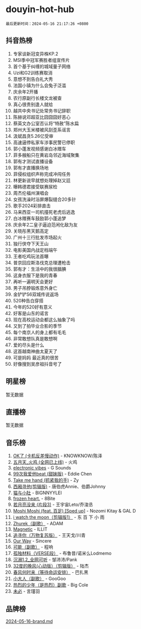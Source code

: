 # douyin-hot-hub

`最后更新时间：2024-05-16 21:17:26 +0800`

## 抖音热榜

1. 专家谈新冠变异株KP.2
1. MSI季中冠军赛胜者组宣传片
1. 首个基于纠缠的城域量子网络
1. Uzi和G2训练赛取消
1. 意想不到告白礼大秀
1. 法国小镇为什么会兔子泛滥
1. 庆余年2开播
1. 农行原副行长楼文龙被查
1. 真心很贵别逢人就给
1. 越共中央书记处常务书记辞职
1. 陈赫说邓超亚比囧囧囧好恶心
1. 蔡英文办公室否认将“特赦”陈水扁
1. 郑州大玉米楼被风刮歪系谣言
1. 汲斌昌贪5.26亿受审
1. 高速逼停私家车涉事民警已停职
1. 郭小蓬发视频感谢白冰赠车
1. 菲多艘船只在黄岩岛邻近海域聚集
1. 郭有才测试直播设备
1. 郭有才直播换场地
1. 菲侵权组织声称完成冲闯任务
1. 林更新说早就想处理掉赵又廷
1. 曝韩德君接受联赛尿检
1. 周杰伦福州演唱会
1. 女孩洗澡时浴屏爆裂缝合20多针
1. 歌手2024彩排直击
1. 马来西亚一司机撞死老虎后逃逸
1. 白冰赠赛车鼓励郭小蓬追梦
1. 庆余年2二皇子逼迫范闲化敌为友
1. 关晓彤黑天鹅高定
1. 广州十三行批发市场起火
1. 独行侠夺下天王山
1. 电影美国内战定档端午
1. 王者吃鸡玩法首曝
1. 普京回应斯洛伐克总理遭枪击
1. 郭有才：生活中的我很腼腆
1. 这身衣服下是我的青春
1. 再听一遍明天会更好
1. 男子吊脖锻炼意外身亡
1. 金铲铲S6双城传说返场
1. 520种告白穿搭
1. 今年的520好有意义
1. 好客是山东的诺言
1. 现在高校运动会都这么抽象了吗
1. 又到了拍毕业合影的季节
1. 每个南京人的身上都有毛毛
1. 非常敢想队真是敢想啊
1. 爱的尽头是什么
1. 这首越南神曲太夏天了
1. 可是妈妈 最近真的很苦
1. 好像搜到吴彦祖抖音号了

## 明星榜

暂无数据

## 直播榜

暂无数据

## 音乐榜

1. [OK了 (卡机反差慢动作)](https://sf5-hl-cdn-tos.douyinstatic.com/obj/tos-cn-ve-2774/osXWgLGizaDPmw9B0CIggvCFeIAAebk1YMe8jD) - KNOWKNOW/陈泽
1. [五月天_火鸡 (全网已上线)](https://sf6-cdn-tos.douyinstatic.com/obj/tos-cn-ve-2774/oEtOMSQZstjlJ4nfBEgeqN29IbWjkmDBrFtF2C) - 火鸡
1. [electronic vibes](https://sf3-cdn-tos.douyinstatic.com/obj/tos-cn-ve-2774/oMIpXkYtpBe14gZjOFMCLfhBv1zjK1O3Ztar9Q) - G Sounds
1. [99次我爱他beat (甜妹版)](https://sf3-cdn-tos.douyinstatic.com/obj/tos-cn-ve-2774/ocBPCLaDWFQr2tJdQmEDjGfSYIjegYYPBQZykZ) - Eddie Chen
1. [Take me hand (抓紧我的手)](https://sf5-hl-cdn-tos.douyinstatic.com/obj/tos-cn-ve-2774/os8GB2fDQQmJZTmtomg0gHX5fBACiEgcFgEKYg) - Zy
1. [西厢寻他(剪辑版)](https://sf5-hl-cdn-tos.douyinstatic.com/obj/tos-cn-ve-2774/oUsAVfAQKlRNxEv5qxvIB8o5qmIWUcXbzJKJhw) - 唐伯虎Annie、伯爵Johnny
1. [猫与小肚](https://sf27-cdn-tos.douyinstatic.com/obj/tos-cn-ve-2774/osZeoClMECgK8DYl6VebABgbchEtPYQjZEnRtd) - BIGNNYYLEI
1. [frozen heart.](https://sf27-cdn-tos.douyinstatic.com/obj/tos-cn-ve-2774/oIIWJfyjIACZA9zQMtnJ6hQQhFC4vhCupoRBsO) - 8Bite
1. [若月亮没来 (片段3)](https://sf5-hl-cdn-tos.douyinstatic.com/obj/tos-cn-ve-2774/okfyEUsGW1B1ovJi5JiN9IjvAT2lMwA054GoEB) - 王宇宙Leto/乔浚丞
1. [Moshi Moshi (feat. 百足) [Sped up]](https://sf5-hl-cdn-tos.douyinstatic.com/obj/tos-cn-ve-2774/ocCPFQcXJLeroaIdQLIGAoeeYM3OAUYGDguHXz) - Nozomi Kitay & GAL D
1. [i watch the moon（剪辑版1）](https://sf3-cdn-tos.douyinstatic.com/obj/tos-cn-ve-2774/o0I9mSChzHZANMJIEBfkCQzzg6N5WAcVtqft9P) - 东 百 下 小 雨
1. [Zhurek（副歌）](https://sf5-hl-cdn-tos.douyinstatic.com/obj/tos-cn-ve-2774/ooQm8FBZQDlf0btEYgVpCcSCQfrdJGBEKZYBGS) - ADAM
1. [Magnetic](https://sf3-cdn-tos.douyinstatic.com/obj/tos-cn-ve-2774/oAQCYdBNZfLACGDmVFAsfAtpy32tqErgQ3XgBN) - ILLIT
1. [追寻你（万物复苏版）](https://sf3-cdn-tos.douyinstatic.com/obj/tos-cn-ve-2774/oYeAZJsbjIDit9APmBg8u6uDUQnHmoCf3gbo74) - 王天戈/川青
1. [Our Way](https://sf5-hl-cdn-tos.douyinstatic.com/obj/tos-cn-ve-2774/o8tPEkQgQNCe0DPeFwZzYrbqLlnzBBrYidWkEZ) - Sincere
1. [可能（副歌）](https://sf3-cdn-tos.douyinstatic.com/obj/tos-cn-ve-2774/cde1731888894259b333569393c2fb51) - 程响
1. [孤独材料（VERSE段）](https://sf5-hl-cdn-tos.douyinstatic.com/obj/tos-cn-ve-2774/ocX7glDNHYlwFeYrGQfBZoThtvPWy8tCCEBGKQ) - 布鲁昔/诺米么Lodmemo
1. [沉溺1.2_全网可听](https://sf5-hl-cdn-tos.douyinstatic.com/obj/tos-cn-ve-2774/ok2QoiBqsWAX9McZmWiI9gAB0EzwD4Xj6yfmtH) - 邹沛沛/Pank
1. [32度的晚风(心动版）（剪辑版）](https://sf3-cdn-tos.douyinstatic.com/obj/tos-cn-ve-2774/owNyabsyWdzUulxhoJfK8IBXgp0UMQAHpvGh2B) - 陆杰
1. [春风何时来（等待命运安排）](https://sf3-cdn-tos.douyinstatic.com/obj/tos-cn-ve-2774/oICBNbD3gelMfB4WgiD1KI2jQtXZE2FgHLwtsl) - 巴扎黑
1. [小大人（副歌）](https://sf5-hl-cdn-tos.douyinstatic.com/obj/tos-cn-ve-2774/oIhaDwehWhLFsVIG7QIICLLazDNGJAGg5geeb4) - GooGoo
1. [热烈的少年（是热烈）副歌](https://sf3-cdn-tos.douyinstatic.com/obj/tos-cn-ve-2774/owVNI0CLDAUMtSz6TEYvfFBFL4UDFFhLfgK8fa) - Big Cole
1. [未必](https://sf5-hl-cdn-tos.douyinstatic.com/obj/tos-cn-ve-2774/ogntQMFnKQDZUgTCYuJgfLEtleYZZFxBQqhhFB) - 言瑾羽

## 品牌榜

[2024-05-16-brand.md](2024-05-16-brand.md)
